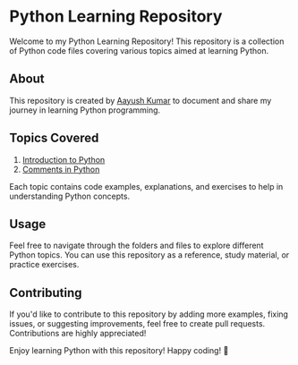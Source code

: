 # Python Learning Repository

Welcome to my Python Learning Repository! This repository is a collection of Python code files covering various topics aimed at learning Python.

## About

This repository is created by [Aayush Kumar](https://github.com/kayush8) to document and share my journey in learning Python programming.

## Topics Covered

1. [Introduction to Python](01_Introduction_to_Python/README.md)
2. [Comments in Python](02_Comments_in_Python/README.md)

Each topic contains code examples, explanations, and exercises to help in understanding Python concepts.

## Usage

Feel free to navigate through the folders and files to explore different Python topics. You can use this repository as a reference, study material, or practice exercises.

## Contributing

If you'd like to contribute to this repository by adding more examples, fixing issues, or suggesting improvements, feel free to create pull requests. Contributions are highly appreciated!

Enjoy learning Python with this repository! Happy coding! 🐍
